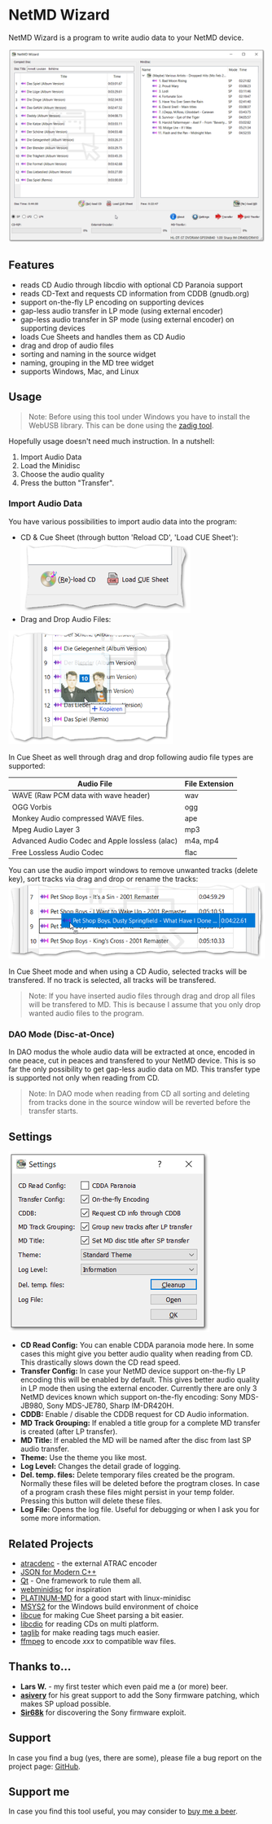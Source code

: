 # NetMD Wizard #

NetMD Wizard is a program to write audio data to your NetMD device. 

![View](complete_view.png)

## Features ##

- reads CD Audio through libcdio with optional CD Paranoia support
- reads CD-Text and requests CD information from CDDB (gnudb.org)
- support on-the-fly LP encoding on supporting devices
- gap-less audio transfer in LP mode (using external encoder)
- gap-less audio transfer in SP mode (using external encoder) on supporting devices
- loads Cue Sheets and handles them as CD Audio
- drag and drop of audio files
- sorting and naming in the source widget
- naming, grouping in the MD tree widget
- supports Windows, Mac, and Linux

## Usage ##

> Note: Before using this tool under Windows you have to install the WebUSB library. This can be done using the [zadig tool](https://zadig.akeo.ie/).

Hopefully usage doesn't need much instruction. In a nutshell:

1. Import Audio Data
2. Load the Minidisc
3. Choose the audio quality
4. Press the button "Transfer".

### Import Audio Data ###

You have various possibilities to import audio data into the program:

- CD & Cue Sheet (through button 'Reload CD', 'Load CUE Sheet'):
![Buttons](load_buttons.png)
- Drag and Drop Audio Files: 
<img src="dnd.png" alt="Drag 'n' Drop" style="zoom:75%;" />

In Cue Sheet as well through drag and drop following audio file types are supported:

| Audio File                                     | File Extension |
| ---------------------------------------------- | -------------- |
| WAVE (Raw PCM data with wave header)           | wav            |
| OGG Vorbis                                     | ogg            |
| Monkey Audio compressed WAVE files.            | ape            |
| Mpeg Audio Layer 3                             | mp3            |
| Advanced Audio Codec and Apple lossless (alac) | m4a, mp4       |
| Free Lossless Audio Codec                      | flac           |

You can use the audio import windows to remove unwanted tracks (delete key), sort tracks via drag and drop or rename the tracks: ![Sorting](sorting.png)

In Cue Sheet mode and when using a CD Audio, selected tracks will be transfered. If no track is selected, all tracks will be transfered. 

> Note: If you have inserted audio files through drag and drop all files will be transfered to MD. This is because I assume that you only drop wanted audio files to the program. 

### DAO Mode (Disc-at-Once) ###

In DAO modus the whole audio data will be extracted at once, encoded in one peace, cut in peaces and transfered to your NetMD device. This is so far the only possibility to get gap-less audio data on MD. This transfer type is supported not only when reading from CD. 

> Note: In DAO mode when reading from CD all sorting and deleting from tracks done in the source window will be reverted before the transfer starts.

## Settings ##

![Settings](settings.png)

- __CD Read Config:__ You can enable CDDA paranoia mode here. In some cases this might give you better audio quality when reading from CD. This drastically slows down the CD read speed.
- __Transfer Config:__ In case your NetMD device support on-the-fly LP encoding this will be enabled by default. This gives better audio quality in LP mode then using the external encoder. Currently there are only 3 NetMD devices known which support on-the-fly encoding: Sony MDS-JB980, Sony MDS-JE780, Sharp IM-DR420H.
- __CDDB:__ Enable / disable the CDDB request for CD Audio information.
- __MD Track Grouping:__ If enabled a title group for a complete MD transfer is created (after LP transfer).
- __MD Title:__ If enabled the MD will be named after the disc from last SP audio transfer.
- __Theme:__ Use the theme you like most.
- __Log Level:__ Changes the detail grade of logging. 
- __Del. temp. files:__ Delete temporary files created be the program. Normally these files will be deleted before the progtram closes. In case of a program crash these files might persist in your temp folder. Pressing this button will delete these files.
- __Log File:__ Opens the log file. Useful for debugging or when I ask you for some more information. 

## Related Projects ##
- [atracdenc](https://github.com/dcherednik/atracdenc) - the external ATRAC encoder
- [JSON for Modern C++](https://github.com/nlohmann/json)
- [Qt](https://qt.io) - One framework to rule them all.
- [webminidisc](https://github.com/cybercase/webminidisc) for inspiration
- [PLATINUM-MD](https://github.com/gavinbenda/platinum-md) for a good start with linux-minidisc
- [MSYS2](https://www.msys2.org/) for the Windows build environment of choice
- [libcue](https://github.com/Jo2003/libcue) for making Cue Sheet parsing a bit easier.
- [libcdio](https://www.gnu.org/software/libcdio/) for reading CDs on multi platform.
- [taglib](https://taglib.org/) for make reading tags much easier.
- [ffmpeg](https://www.ffmpeg.org/) to encode _xxx_ to compatible wav files. 

## Thanks to... 

* **Lars W.** - my first tester which even paid me a (or more) beer.
* [**asivery**](https://www.reddit.com/user/asivery/) for his great support to add the Sony firmware patching, which makes SP upload possible.
* [**Sir68k**](https://www.reddit.com/u/Sir68k/) for discovering the Sony firmware exploit.

## Support ##

In case you find a bug (yes, there are some), please file a bug report on the project page: [GitHub](https://github.com/Jo2003/cd2netmd_gui).

## Support me ##
In case you find this tool useful, you may consider to [buy me a beer](https://paypal.me/Jo2003).

